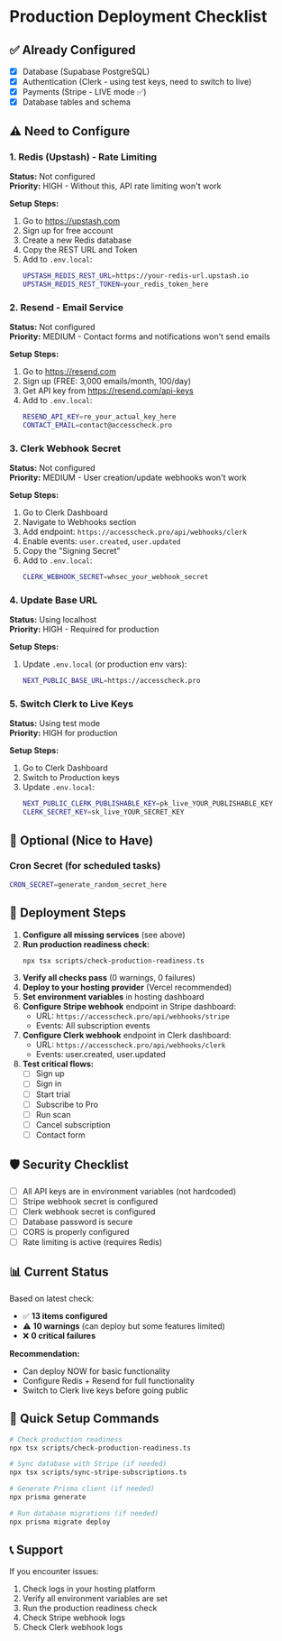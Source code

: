 # Production Deployment Checklist

## ✅ Already Configured
- [x] Database (Supabase PostgreSQL)
- [x] Authentication (Clerk - using test keys, need to switch to live)
- [x] Payments (Stripe - LIVE mode ✅)
- [x] Database tables and schema

## ⚠️ Need to Configure

### 1. **Redis (Upstash) - Rate Limiting** 
**Status:** Not configured  
**Priority:** HIGH - Without this, API rate limiting won't work

**Setup Steps:**
1. Go to https://upstash.com
2. Sign up for free account
3. Create a new Redis database
4. Copy the REST URL and Token
5. Add to `.env.local`:
   ```bash
   UPSTASH_REDIS_REST_URL=https://your-redis-url.upstash.io
   UPSTASH_REDIS_REST_TOKEN=your_redis_token_here
   ```

### 2. **Resend - Email Service**
**Status:** Not configured  
**Priority:** MEDIUM - Contact forms and notifications won't send emails

**Setup Steps:**
1. Go to https://resend.com
2. Sign up (FREE: 3,000 emails/month, 100/day)
3. Get API key from https://resend.com/api-keys
4. Add to `.env.local`:
   ```bash
   RESEND_API_KEY=re_your_actual_key_here
   CONTACT_EMAIL=contact@accesscheck.pro
   ```

### 3. **Clerk Webhook Secret**
**Status:** Not configured  
**Priority:** MEDIUM - User creation/update webhooks won't work

**Setup Steps:**
1. Go to Clerk Dashboard
2. Navigate to Webhooks section
3. Add endpoint: `https://accesscheck.pro/api/webhooks/clerk`
4. Enable events: `user.created`, `user.updated`
5. Copy the "Signing Secret"
6. Add to `.env.local`:
   ```bash
   CLERK_WEBHOOK_SECRET=whsec_your_webhook_secret
   ```

### 4. **Update Base URL**
**Status:** Using localhost  
**Priority:** HIGH - Required for production

**Setup Steps:**
1. Update `.env.local` (or production env vars):
   ```bash
   NEXT_PUBLIC_BASE_URL=https://accesscheck.pro
   ```

### 5. **Switch Clerk to Live Keys**
**Status:** Using test mode  
**Priority:** HIGH for production

**Setup Steps:**
1. Go to Clerk Dashboard
2. Switch to Production keys
3. Update `.env.local`:
   ```bash
   NEXT_PUBLIC_CLERK_PUBLISHABLE_KEY=pk_live_YOUR_PUBLISHABLE_KEY
   CLERK_SECRET_KEY=sk_live_YOUR_SECRET_KEY
   ```

## 📝 Optional (Nice to Have)

### Cron Secret (for scheduled tasks)
```bash
CRON_SECRET=generate_random_secret_here
```

## 🚀 Deployment Steps

1. **Configure all missing services** (see above)
2. **Run production readiness check:**
   ```bash
   npx tsx scripts/check-production-readiness.ts
   ```
3. **Verify all checks pass** (0 warnings, 0 failures)
4. **Deploy to your hosting provider** (Vercel recommended)
5. **Set environment variables** in hosting dashboard
6. **Configure Stripe webhook** endpoint in Stripe dashboard:
   - URL: `https://accesscheck.pro/api/webhooks/stripe`
   - Events: All subscription events
7. **Configure Clerk webhook** endpoint in Clerk dashboard:
   - URL: `https://accesscheck.pro/api/webhooks/clerk`
   - Events: user.created, user.updated
8. **Test critical flows:**
   - [ ] Sign up
   - [ ] Sign in
   - [ ] Start trial
   - [ ] Subscribe to Pro
   - [ ] Run scan
   - [ ] Cancel subscription
   - [ ] Contact form

## 🛡️ Security Checklist

- [ ] All API keys are in environment variables (not hardcoded)
- [ ] Stripe webhook secret is configured
- [ ] Clerk webhook secret is configured
- [ ] Database password is secure
- [ ] CORS is properly configured
- [ ] Rate limiting is active (requires Redis)

## 📊 Current Status

Based on latest check:
- ✅ **13 items configured**
- ⚠️  **10 warnings** (can deploy but some features limited)
- ❌ **0 critical failures**

**Recommendation:** 
- Can deploy NOW for basic functionality
- Configure Redis + Resend for full functionality
- Switch to Clerk live keys before going public

## 🔧 Quick Setup Commands

```bash
# Check production readiness
npx tsx scripts/check-production-readiness.ts

# Sync database with Stripe (if needed)
npx tsx scripts/sync-stripe-subscriptions.ts

# Generate Prisma client (if needed)
npx prisma generate

# Run database migrations (if needed)
npx prisma migrate deploy
```

## 📞 Support

If you encounter issues:
1. Check logs in your hosting platform
2. Verify all environment variables are set
3. Run the production readiness check
4. Check Stripe webhook logs
5. Check Clerk webhook logs
